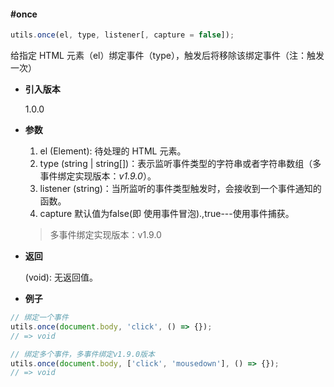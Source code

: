 #### #once

```javascript
utils.once(el, type, listener[, capture = false]);
```

给指定 HTML 元素（el）绑定事件（type），触发后将移除该绑定事件（注：触发一次）

- **引入版本**

    1.0.0

- **参数**

    1. el (Element): 待处理的 HTML 元素。
    2. type (string | string[])：表示监听事件类型的字符串或者字符串数组（多事件绑定实现版本：*v1.9.0*）。
    3. listener (string)：当所监听的事件类型触发时，会接收到一个事件通知的函数。
    4. capture 默认值为false(即 使用事件冒泡).,true---使用事件捕获。

    > 多事件绑定实现版本：v1.9.0

- **返回**

    (void): 无返回值。

- **例子**

```javascript
// 绑定一个事件
utils.once(document.body, 'click', () => {});
// => void

// 绑定多个事件，多事件绑定v1.9.0版本
utils.once(document.body, ['click', 'mousedown'], () => {});
// => void
```
